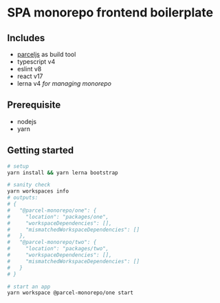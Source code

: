 # SPA monorepo frontend boilerplate

## Includes

- [parceljs](https://parceljs.org/) as build tool
- typescript v4
- eslint v8
- react v17
- lerna v4 *for managing monorepo*

## Prerequisite

- nodejs
- yarn

## Getting started

```bash
# setup
yarn install && yarn lerna bootstrap

# sanity check
yarn workspaces info
# outputs:
# {
#   "@parcel-monorepo/one": {
#     "location": "packages/one",
#     "workspaceDependencies": [],
#     "mismatchedWorkspaceDependencies": []
#   },
#   "@parcel-monorepo/two": {
#     "location": "packages/two",
#     "workspaceDependencies": [],
#     "mismatchedWorkspaceDependencies": []
#   }
# }

# start an app
yarn workspace @parcel-monorepo/one start

```
